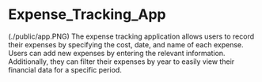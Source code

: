 # Expense_Tracking_App
(./public/app.PNG)
 The expense tracking application allows users to record their expenses by specifying the cost, date, and name of each expense. Users can add new expenses by entering the relevant information. Additionally, they can filter their expenses by year to easily view their financial data for a specific period.
